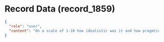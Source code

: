 # Record Data (record_1859)

```json
{
  "role": "user",
  "content": "On a scale of 1-10 how idealistic was it and how pragmtic  is it in practice? my approach to work? "
}
```
